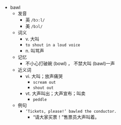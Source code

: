 - bawl
  - 发音
    - 英 `/bɔːl/`
    - 美 `/bɔl/`
  - 词义
    - v. 大叫
    - `to shout in a loud voice`
    - n. 叫骂声
  - 记忆
    - 不小心打破碗 (bowl) ， 不禁大叫 (bawl)一声
  - 近义词
    - vi. 大叫；放声痛哭
      - `scream out`
      - `shout out`
    - vt. 大声叫出；大声宣布；叫卖
      - `peddle`
  - 例句
    - `‘Tickets, please!’ bawled the conductor.`
      - “请大家买票！”售票员大声叫着。

